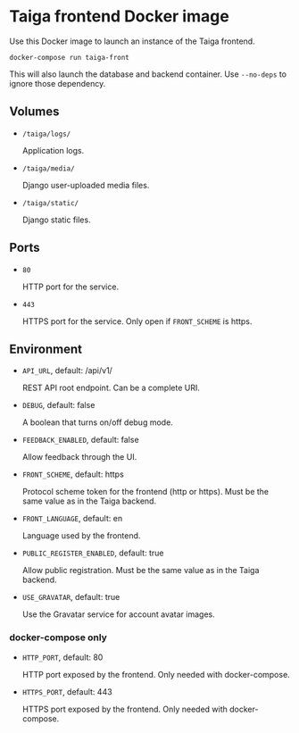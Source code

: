 Taiga frontend Docker image
===========================

Use this Docker image to launch an instance of the Taiga frontend.

    docker-compose run taiga-front

This will also launch the database and backend container. Use `--no-deps` to
ignore those dependency.


Volumes
-------

- `/taiga/logs/`

  Application logs.

- `/taiga/media/`

  Django user-uploaded media files.

- `/taiga/static/`

  Django static files.


Ports
-----

- `80`

  HTTP port for the service.

- `443`

  HTTPS port for the service. Only open if `FRONT_SCHEME` is https.


Environment
-----------

- `API_URL`, default: /api/v1/

  REST API root endpoint. Can be a complete URI.

- `DEBUG`, default: false

  A boolean that turns on/off debug mode.

- `FEEDBACK_ENABLED`, default: false

  Allow feedback through the UI.

- `FRONT_SCHEME`, default: https

  Protocol scheme token for the frontend (http or https). Must be the same
  value as in the Taiga backend.

- `FRONT_LANGUAGE`, default: en

  Language used by the frontend.

- `PUBLIC_REGISTER_ENABLED`, default: true

  Allow public registration. Must be the same value as in the Taiga backend.

- `USE_GRAVATAR`, default: true

  Use the Gravatar service for account avatar images.

### docker-compose only

- `HTTP_PORT`, default: 80

  HTTP port exposed by the frontend. Only needed with docker-compose.

- `HTTPS_PORT`, default: 443

  HTTPS port exposed by the frontend. Only needed with docker-compose.


[1]: https://docs.djangoproject.com/en/dev/ref/settings/

